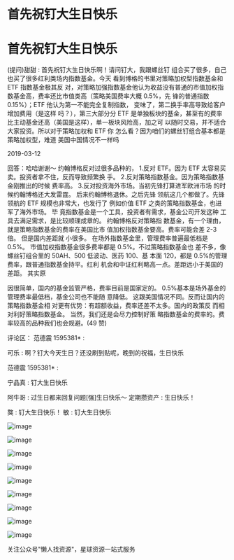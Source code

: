 # 首先祝钉大生日快乐

# 首先祝钉大生日快乐

(提问)甜甜 : 首先祝钉大生日快乐啊！请问钉大，我跟螺丝钉 组合买了很多，自己也买了很多红利类场内指数基金。今天 看到博格的书里对策略加权型指数基金和 ETF 指数基金极其反 对，对策略加强指数基金他认为收益没有普通的市值加权指 数基金高，费率还比市值类高（策略美国费率大概 0.5%，先 锋的普通指数 0.15%）；ETF 他认为第一不能完全复制指数， 变味了，第二换手率高导致给客户增加费用（是这样 吗？），第三大部分分 ETF 是单独板块的基金，甚至有的费率 比主动基金还高（美国是这样），单一板块风险高，加之可 以随时交易，并不适合大家投资。所以对于策略加权和 ETF 你 怎么看？因为咱们的螺丝钉组合基本都是策略加权型，难道 美国中国情况不一样吗

2019-03-12

回答：哈哈谢谢～ 约翰博格反对过很多品种的， 1.反对 ETF。因为 ETF 太容易买卖。投资者拿不住，反而导致频繁换 手。 2.反对策略指数基金。因为策略指数基金刚推出的时候 费率高。 3.反对投资海外市场。当初先锋打算进军欧洲市场 的时候约翰博格还大发雷霆。 后来约翰博格退休。之后先锋 领航这几个都做了。先锋领航的 ETF 规模也非常大，也发行了 例如价值 ETF 之类的策略指数基金，也进军了海外市场。 毕 竟指数基金是一个工具，投资者有需求，基金公司开发这种 工具去满足需求，是比较顺理成章的。 约翰博格反对策略指 数基金，有一个理由，就是策略指数基金的费率在美国比市 值加权指数基金要高。费率可能会差 2-3 倍。 但是国内差距就 小很多。 在场外指数基金里，管理费率普遍最低档是 0.5%。 市值加权指数基金很多费率都是 0.5%。不过策略指数基金也 差不多，像螺丝钉组合里的 50AH、500 低波动、医药 100、基 本面 120，都是 0.5%的管理费率，跟普通指数基金持平。红利 机会和中证红利略高一点。差距远小于美国的差距。 其实原

因很简单，国内的基金监管严格，费率目前是国家定的。 0.5%基本是场外基金的管理费率最低档，基金公司也不能随 意降低。 这跟美国情况不同。反而让国内的策略指数基金相 对更有优势：有超额收益，费率还差不太多。国内的政策反 而相对利好策略指数基金。 当然，我们还是会尽力控制好策 略指数基金的费率的。费率较高的品种我们也会规避。(49 赞)

评论区： 范德震 1595381* :

可乐 : 啊？钉大今天生日？还没刷到贴呢，晚到的祝福，生日快乐

范德震 1595381* :

宁品真 : 钉大生日快乐

阿牛哥 : 过生日都来回复问题[强]生日快乐～ 定期攒资产 : 生日快乐！

獒 : 钉大生日快乐！ 敏 : 钉大生日快乐

![image](img/Image_0591.png)

![image](img/Image_0601.png)

![image](img/Image_0611.png)

![image](img/Image_0621.png)

![image](img/Image_0631.png)

![image](img/Image_0641.png)

![image](img/Image_0651.png)

![image](img/Image_0661.png)

![image](img/Image_0671.png)

关注公众号"懒人找资源"，星球资源一站式服务